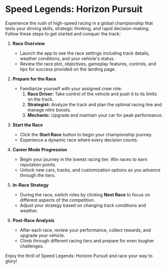 # Speed Legends: Horizon Pursuit

Experience the rush of high-speed racing in a global championship that tests your driving skills, strategic thinking, and rapid decision-making. Follow these steps to get started and conquer the track:

1. **Race Overview**
   - Launch the app to see the race settings including track details, weather conditions, and your vehicle's status.
   - Review the race plot, objectives, gameplay features, controls, and tips for success provided on the landing page.

2. **Prepare for the Race**
   - Familiarize yourself with your assigned crew role:
     1. **Race Driver:** Take control of the vehicle and push it to its limits on the track.
     2. **Strategist:** Analyze the track and plan the optimal racing line and manage nitro boosts.
     3. **Mechanic:** Upgrade and maintain your car for peak performance.
     
3. **Start the Race**
   - Click the **Start Race** button to begin your championship journey.
   - Experience a dynamic race where every decision counts.

4. **Career Mode Progression**
   - Begin your journey in the lowest racing tier. Win races to earn reputation points.
   - Unlock new cars, tracks, and customization options as you advance through the tiers.

5. **In-Race Strategy**
   - During the race, switch roles by clicking **Next Race** to focus on different aspects of the competition.
   - Adjust your strategy based on changing track conditions and weather.

6. **Post-Race Analysis**
   - After each race, review your performance, collect rewards, and upgrade your vehicle.
   - Climb through different racing tiers and prepare for even tougher challenges.

Enjoy the thrill of Speed Legends: Horizon Pursuit and race your way to glory!
